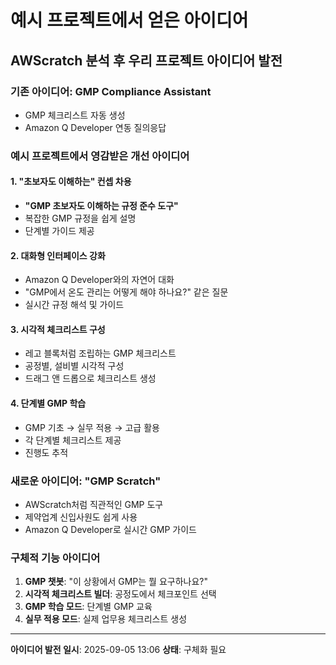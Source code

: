 # 예시 프로젝트에서 얻은 아이디어

## AWScratch 분석 후 우리 프로젝트 아이디어 발전

### 기존 아이디어: GMP Compliance Assistant
- GMP 체크리스트 자동 생성
- Amazon Q Developer 연동 질의응답

### 예시 프로젝트에서 영감받은 개선 아이디어

#### 1. "초보자도 이해하는" 컨셉 차용
- **"GMP 초보자도 이해하는 규정 준수 도구"**
- 복잡한 GMP 규정을 쉽게 설명
- 단계별 가이드 제공

#### 2. 대화형 인터페이스 강화
- Amazon Q Developer와의 자연어 대화
- "GMP에서 온도 관리는 어떻게 해야 하나요?" 같은 질문
- 실시간 규정 해석 및 가이드

#### 3. 시각적 체크리스트 구성
- 레고 블록처럼 조립하는 GMP 체크리스트
- 공정별, 설비별 시각적 구성
- 드래그 앤 드롭으로 체크리스트 생성

#### 4. 단계별 GMP 학습
- GMP 기초 → 실무 적용 → 고급 활용
- 각 단계별 체크리스트 제공
- 진행도 추적

### 새로운 아이디어: "GMP Scratch"
- AWScratch처럼 직관적인 GMP 도구
- 제약업계 신입사원도 쉽게 사용
- Amazon Q Developer로 실시간 GMP 가이드

### 구체적 기능 아이디어
1. **GMP 챗봇**: "이 상황에서 GMP는 뭘 요구하나요?"
2. **시각적 체크리스트 빌더**: 공정도에서 체크포인트 선택
3. **GMP 학습 모드**: 단계별 GMP 교육
4. **실무 적용 모드**: 실제 업무용 체크리스트 생성

---
**아이디어 발전 일시**: 2025-09-05 13:06
**상태**: 구체화 필요
